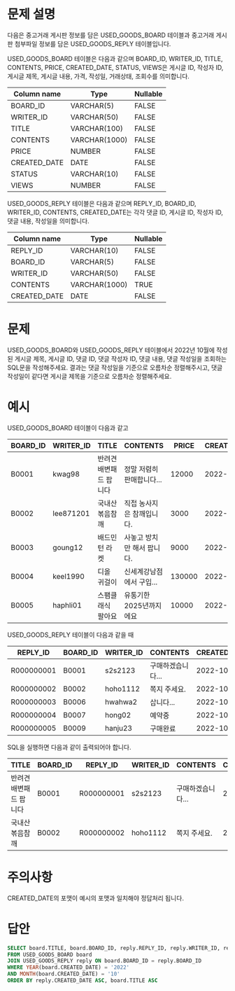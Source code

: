 # 문제 설명

다음은 중고거래 게시판 정보를 담은 USED_GOODS_BOARD 테이블과 중고거래 게시판 첨부파일 정보를 담은 USED_GOODS_REPLY 테이블입니다.

USED_GOODS_BOARD 테이블은 다음과 같으며 BOARD_ID, WRITER_ID, TITLE, CONTENTS, PRICE, CREATED_DATE, STATUS, VIEWS은 게시글 ID, 작성자 ID, 게시글 제목, 게시글 내용, 가격, 작성일, 거래상태, 조회수를 의미합니다.

| Column name  | Type          | Nullable |
| ------------ | ------------- | -------- |
| BOARD_ID     | VARCHAR(5)    | FALSE    |
| WRITER_ID    | VARCHAR(50)   | FALSE    |
| TITLE        | VARCHAR(100)  | FALSE    |
| CONTENTS     | VARCHAR(1000) | FALSE    |
| PRICE        | NUMBER        | FALSE    |
| CREATED_DATE | DATE          | FALSE    |
| STATUS       | VARCHAR(10)   | FALSE    |
| VIEWS        | NUMBER        | FALSE    |

USED_GOODS_REPLY 테이블은 다음과 같으며 REPLY_ID, BOARD_ID, WRITER_ID, CONTENTS, CREATED_DATE는 각각 댓글 ID, 게시글 ID, 작성자 ID, 댓글 내용, 작성일을 의미합니다.

| Column name  | Type          | Nullable |
| ------------ | ------------- | -------- |
| REPLY_ID     | VARCHAR(10)   | FALSE    |
| BOARD_ID     | VARCHAR(5)    | FALSE    |
| WRITER_ID    | VARCHAR(50)   | FALSE    |
| CONTENTS     | VARCHAR(1000) | TRUE     |
| CREATED_DATE | DATE          | FALSE    |

# 문제

USED_GOODS_BOARD와 USED_GOODS_REPLY 테이블에서 2022년 10월에 작성된 게시글 제목, 게시글 ID, 댓글 ID, 댓글 작성자 ID, 댓글 내용, 댓글 작성일을 조회하는 SQL문을 작성해주세요. 결과는 댓글 작성일을 기준으로 오름차순 정렬해주시고, 댓글 작성일이 같다면 게시글 제목을 기준으로 오름차순 정렬해주세요.

# 예시

USED_GOODS_BOARD 테이블이 다음과 같고

| BOARD_ID | WRITER_ID | TITLE                  | CONTENTS                   | PRICE  | CREATED_DATE | STATUS | VIEWS |
| -------- | --------- | ---------------------- | -------------------------- | ------ | ------------ | ------ | ----- |
| B0001    | kwag98    | 반려견 배변패드 팝니다 | 정말 저렴히 판매합니다...  | 12000  | 2022-10-01   | DONE   | 250   |
| B0002    | lee871201 | 국내산 볶음참깨        | 직접 농사지은 참깨입니다.  | 3000   | 2022-10-02   | DONE   | 121   |
| B0003    | goung12   | 배드민턴 라켓          | 사놓고 방치만 해서 팝니다. | 9000   | 2022-10-02   | SALE   | 212   |
| B0004    | keel1990  | 디올 귀걸이            | 신세계강남점에서 구입...   | 130000 | 2022-10-02   | SALE   | 199   |
| B0005    | haphli01  | 스팸클래식 팔아요      | 유통기한 2025년까지에요    | 10000  | 2022-10-02   | SALE   | 121   |

USED_GOODS_REPLY 테이블이 다음과 같을 때

| REPLY_ID   | BOARD_ID | WRITER_ID | CONTENTS          | CREATED_DATE |
| ---------- | -------- | --------- | ----------------- | ------------ |
| R000000001 | B0001    | s2s2123   | 구매하겠습니다... | 2022-10-02   |
| R000000002 | B0002    | hoho1112  | 쪽지 주세요.      | 2022-10-03   |
| R000000003 | B0006    | hwahwa2   | 삽니다...         | 2022-10-03   |
| R000000004 | B0007    | hong02    | 예약중            | 2022-10-06   |
| R000000005 | B0009    | hanju23   | 구매완료          | 2022-10-07   |

SQL을 실행하면 다음과 같이 출력되어야 합니다.

| TITLE                  | BOARD_ID | REPLY_ID   | WRITER_ID | CONTENTS          | CREATED_DATE |
| ---------------------- | -------- | ---------- | --------- | ----------------- | ------------ |
| 반려견 배변패드 팝니다 | B0001    | R000000001 | s2s2123   | 구매하겠습니다... | 2022-10-02   |
| 국내산 볶음참깨        | B0002    | R000000002 | hoho1112  | 쪽지 주세요.      | 2022-10-03   |

# 주의사항

CREATED_DATE의 포맷이 예시의 포맷과 일치해야 정답처리 됩니다.

# 답안

```sql
SELECT board.TITLE, board.BOARD_ID, reply.REPLY_ID, reply.WRITER_ID, reply.CONTENTS, DATE_FORMAT(reply.CREATED_DATE, '%Y-%m-%d') as CREATED_DATE
FROM USED_GOODS_BOARD board
JOIN USED_GOODS_REPLY reply ON board.BOARD_ID = reply.BOARD_ID
WHERE YEAR(board.CREATED_DATE) = '2022'
AND MONTH(board.CREATED_DATE) = '10'
ORDER BY reply.CREATED_DATE ASC, board.TITLE ASC
```
